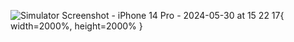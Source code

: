 ![Simulator Screenshot - iPhone 14 Pro - 2024-05-30 at 15 22 17](https://github.com/tugrulcnr/glsp-json/assets/62575550/e6f2839a-a72e-4c2a-8675-636b49fcab17){ width=2000%, height=2000% }
